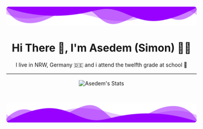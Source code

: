 ![TopWaves](./wavesTop.png)

<h1 align="center">Hi There 👋, I'm Asedem (Simon) 👩‍💻</h1>

<p align='center'>I live in NRW, Germany 🇩🇪 and i attend the twelfth grade at school 🏫</p>

<hr>

<p align="center">
    <img align="center" src="https://github-profile-summary-cards.vercel.app/api/cards/profile-details?username=Asedem&theme=tokyonight" alt="Asedem's Stats"/>
</p>

<br>

![TopWaves](./wavesBottom.png)